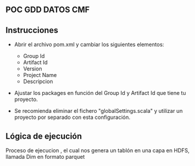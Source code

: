 ## POC GDD DATOS CMF


## Instrucciones
* Abrir el archivo pom.xml y cambiar los siguientes elementos:
    - Group Id
    - Artifact Id
    - Version
    - Project Name
    - Descripcion
    
* Ajustar los packages en función del Group Id y Artifact Id que tiene tu proyecto.
* Se recomienda eliminar el fichero "globalSettings.scala" y utilizar un proyecto por separado con esta configuración.


## Lógica de ejecución 
 
Proceso de ejecucion , el cual nos genera un tablón en una capa en HDFS, llamada Dim en formato parquet


